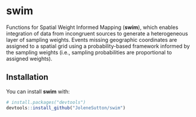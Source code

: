 
<!-- README.md is generated from README.Rmd. Please edit that file -->

# swim

<!-- badges: start -->
<!-- badges: end -->

Functions for Spatial Weight Informed Mapping (**swim**), which enables
integration of data from incongruent sources to generate a heterogeneous
layer of sampling weights. Events missing geographic coordinates are
assigned to a spatial grid using a probability-based framework informed
by the sampling weights (i.e., sampling probabilities are proportional
to assigned weights).

## Installation

You can install **swim** with:

``` r
# install.packages("devtools")
devtools::install_github("JoleneSutton/swim")
```
